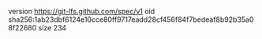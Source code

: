 version https://git-lfs.github.com/spec/v1
oid sha256:1ab23dbf6124e10cce80ff9717eadd28cf456f84f7bedeaf8b92b35a08f22680
size 234
